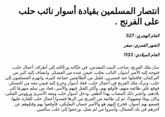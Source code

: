 <h1 dir="rtl">انتصار المسلمين بقيادة أسوار نائب حلب على الفرنج .</h1>

<h5 dir="rtl">العام الهجري:  527

الشهر القمري: صفر

العام الميلادي: 1133</h5>

<p dir="rtl">سار ملك الفرنج، صاحب البيت المقدس، في خيَّالته ورجَّالته إلى أطراف أعمال حلب، فتوجه إليه الأمير أسوار، النائب بحلب، فيمن عنده من العسكر، وانضاف إليه كثير من التركمان، فاقتتلوا عند قنسرين، فقُتل من الطائفتين جماعة كثيرة، وانهزم المسلمون إلى حلب، وتردَّد ملك الفرنج في أعمال حلب، فعاد أسوار وخرج إليه فيمن معه من العسكر، فوقع على طائفة منهم، فأوقع بهم، وأكثر القتل فيهم والأسر، فعاد من سلم منهزمًا إلى بلادهم، وانجبر ذلك المصاب بهذا الظفر، ودخل أسوار حلب ومعه الأسرى ورؤوس القتلى، وكان يومًا مشهودًا، ثم إن طائفة من الفرنج من الرها قصدوا أعمال حلب للغارة عليها، فسمع بهم أسوار، فخرج إليهم هو والأمير حسان البعلبكي، فأوقعوا بهم وقتلوهم عن آخرهم في بلد الشمال، وأسروا من لم يقتل، ورجعوا إلى حلب سالمين.</p></br>

